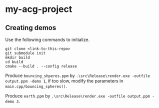 # my-acg-project

## Creating demos

Use the following commands to initialize.
```
git clone <link-to-this-repo>
git submodule init
mkdir build
cd build
cmake --build . --config release
```

Produce `bouncing_shperes.ppm` by `.\src\Release\render.exe -outfile output.ppm -demo 1`, if too slow, modify the parameters in `main.cpp/bouncing_spheres()`.

Produce `earth.ppm` by `.\src\Release\render.exe -outfile output.ppm -demo 3`.
